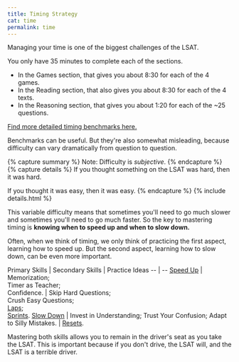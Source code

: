 ```yaml
---
title: Timing Strategy
cat: time
permalink: time
---
```


Managing your time is one of the biggest challenges of the LSAT.

You only have 35 minutes to complete each of the sections. 

- In the Games section, that gives you about 8:30 for each of the 4 games.
- In the Reading section, that also gives you about 8:30 for each of the 4 texts.
- In the Reasoning section, that gives you about 1:20 for each of the ~25 questions.

[Find more detailed timing benchmarks here.][1]

Benchmarks can be useful. But they're also somewhat misleading, because difficulty can vary dramatically from question to question.

{% capture summary %}
Note: Difficulty is *subjective*.
{% endcapture %}
{% capture details %}
If you thought something on the LSAT was hard, then it was hard. 

If you thought it was easy, then it was easy.
{% endcapture %}
{% include details.html %}

This variable difficulty means that sometimes you'll need to go much slower and sometimes you'll need to go much faster. So the key to mastering timing is **knowing when to speed up and when to slow down.**

Often, when we think of timing, we only think of practicing the first aspect, learning how to speed up. But the second aspect, learning how to slow down, can be even more important.

Primary Skills | Secondary Skills | Practice Ideas
-- | --
[Speed Up][2] | Memorization; <br>Timer as Teacher; <br>Confidence. | Skip Hard Questions; <br>Crush Easy Questions; <br>[Laps]; <br>[Sprints].
[Slow Down][3] | Invest in Understanding; Trust Your Confusion; Adapt to Silly Mistakes. | [Resets].

Mastering both skills allows you to remain in the driver's seat as you take the LSAT. This is important because if you don't drive, the LSAT will, and the LSAT is a terrible driver.

[1]: time/benchmarks.html
[2]: time/speed_up.html
[3]: time/slow_down.html
[Resets]: time/resets.html
[Laps]: time/laps.html
[Sprints]: time/sprints.html

